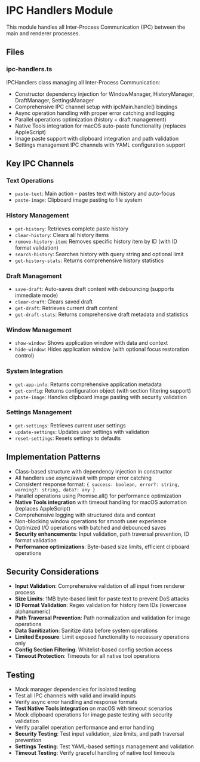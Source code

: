# IPC Handlers Module

This module handles all Inter-Process Communication (IPC) between the main and renderer processes.

## Files

### ipc-handlers.ts
IPCHandlers class managing all Inter-Process Communication:
- Constructor dependency injection for WindowManager, HistoryManager, DraftManager, SettingsManager
- Comprehensive IPC channel setup with ipcMain.handle() bindings
- Async operation handling with proper error catching and logging
- Parallel operations optimization (history + draft management)
- Native Tools integration for macOS auto-paste functionality (replaces AppleScript)
- Image paste support with clipboard integration and path validation
- Settings management IPC channels with YAML configuration support

## Key IPC Channels

### Text Operations
- `paste-text`: Main action - pastes text with history and auto-focus
- `paste-image`: Clipboard image pasting to file system

### History Management
- `get-history`: Retrieves complete paste history
- `clear-history`: Clears all history items
- `remove-history-item`: Removes specific history item by ID (with ID format validation)
- `search-history`: Searches history with query string and optional limit
- `get-history-stats`: Returns comprehensive history statistics

### Draft Management
- `save-draft`: Auto-saves draft content with debouncing (supports immediate mode)
- `clear-draft`: Clears saved draft
- `get-draft`: Retrieves current draft content
- `get-draft-stats`: Returns comprehensive draft metadata and statistics

### Window Management
- `show-window`: Shows application window with data and context
- `hide-window`: Hides application window (with optional focus restoration control)

### System Integration
- `get-app-info`: Returns comprehensive application metadata
- `get-config`: Returns configuration object (with section filtering support)
- `paste-image`: Handles clipboard image pasting with security validation

### Settings Management
- `get-settings`: Retrieves current user settings
- `update-settings`: Updates user settings with validation
- `reset-settings`: Resets settings to defaults

## Implementation Patterns
- Class-based structure with dependency injection in constructor
- All handlers use async/await with proper error catching
- Consistent response format: `{ success: boolean, error?: string, warning?: string, data?: any }`
- Parallel operations using Promise.all() for performance optimization
- **Native Tools integration** with timeout handling for macOS automation (replaces AppleScript)
- Comprehensive logging with structured data and context
- Non-blocking window operations for smooth user experience
- Optimized I/O operations with batched and debounced saves
- **Security enhancements**: Input validation, path traversal prevention, ID format validation
- **Performance optimizations**: Byte-based size limits, efficient clipboard operations

## Security Considerations
- **Input Validation**: Comprehensive validation of all input from renderer process
- **Size Limits**: 1MB byte-based limit for paste text to prevent DoS attacks
- **ID Format Validation**: Regex validation for history item IDs (lowercase alphanumeric)
- **Path Traversal Prevention**: Path normalization and validation for image operations
- **Data Sanitization**: Sanitize data before system operations
- **Limited Exposure**: Limit exposed functionality to necessary operations only
- **Config Section Filtering**: Whitelist-based config section access
- **Timeout Protection**: Timeouts for all native tool operations

## Testing
- Mock manager dependencies for isolated testing
- Test all IPC channels with valid and invalid inputs
- Verify async error handling and response formats
- **Test Native Tools integration** on macOS with timeout scenarios
- Mock clipboard operations for image paste testing with security validation
- Verify parallel operation performance and error handling
- **Security Testing**: Test input validation, size limits, and path traversal prevention
- **Settings Testing**: Test YAML-based settings management and validation
- **Timeout Testing**: Verify graceful handling of native tool timeouts